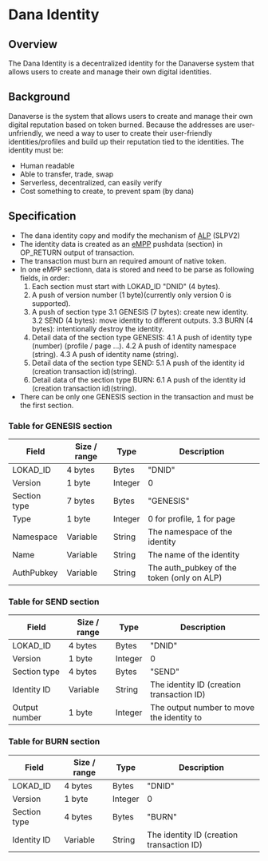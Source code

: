 # Dana Identity

## Overview

The Dana Identity is a decentralized identity for the Danaverse system that allows users to create and manage their own digital identities.

## Background

Danaverse is the system that allows users to create and manage their own digital reputation based on token burned.
Because the addresses are user-unfriendly, we need a way to user to create their user-friendly identities/profiles and build up their reputation tied to the identities.
The identity must be:
- Human readable
- Able to transfer, trade, swap
- Serverless, decentralized, can easily verify
- Cost something to create, to prevent spam (by dana)

## Specification
- The dana identity copy and modify the mechanism of [ALP](https://ecashbuilders.notion.site/ALP-a862a4130877448387373b9e6a93dd97) (SLPV2)
- The identity data is created as an [eMPP](https://ecashbuilders.notion.site/eCash-Multi-Pushdata-Protocol-11e1b991071c4a77a3e948ba604859ac) pushdata (section) in OP_RETURN output of transaction.
- The transaction must burn an required amount of native token.
- In one eMPP sectionn, data is stored and need to be parse as following fields, in order:
  1. Each section must start with LOKAD_ID "DNID" (4 bytes).
  2. A push of version number (1 byte)(currently only version 0 is supported).
  3. A push of section type
    3.1 GENESIS (7 bytes): create new identity.
    3.2 SEND (4 bytes): move identity to different outputs.
    3.3 BURN (4 bytes): intentionally destroy the identity.
  4. Detail data of the section type  GENESIS:
    4.1 A push of identity type (number) (profile / page ...).
    4.2 A push of identity namespace (string).
    4.3 A push of identity name (string).
  5. Detail data of the section type SEND:
    5.1 A push of the identity id (creation transaction id)(string).
  6. Detail data of the section type BURN:
    6.1 A push of the identity id (creation transaction id)(string).
- There can be only one GENESIS section in the transaction and must be the first section.


### Table for GENESIS section

| Field | Size / range | Type | Description |
|---|---|---|---|
| LOKAD_ID | 4 bytes | Bytes | "DNID" |
| Version | 1 byte | Integer | 0 |
| Section type | 7 bytes | Bytes | "GENESIS" |
| Type | 1 byte | Integer | 0 for profile, 1 for page |
| Namespace | Variable | String | The namespace of the identity |
| Name | Variable | String | The name of the identity |
| AuthPubkey | Variable | String | The auth_pubkey of the token (only on ALP) |

### Table for SEND section

| Field | Size / range | Type | Description |
|---|---|---|---|
| LOKAD_ID | 4 bytes | Bytes | "DNID" |
| Version | 1 byte | Integer | 0 |
| Section type | 4 bytes | Bytes | "SEND" |
| Identity ID | Variable | String | The identity ID (creation transaction ID) |
| Output number | 1 byte | Integer | The output number to move the identity to |

### Table for BURN section

| Field | Size / range | Type | Description |
|---|---|---|---|
| LOKAD_ID | 4 bytes | Bytes | "DNID" |
| Version | 1 byte | Integer | 0 |
| Section type | 4 bytes | Bytes | "BURN" |
| Identity ID | Variable | String | The identity ID (creation transaction ID) |

